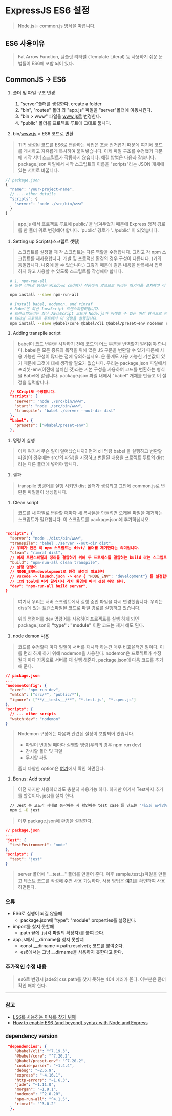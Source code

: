 # ExpressJS ES6 설정

> Node.js는 common.js 방식을 따릅니다.

## ES6 사용이유

> Fat Arrow Function, 템플릿 리터럴 (Template Literal) 등 사용하기 쉬운 문법들이 ES6에 포함 되어 있다.

## CommonJS -> ES6

1. 폴더 및 파일 구조 변경
    1. "server"폴더를 생성한다. create a  folder
    2. "bin", "routes" 폴더 와 "app.js" 파일을 "server"폴더에 이동시킨다.
    3. "bin > www" 파일을 www.js로 변경한다.
    4. "public" 폴더를 프로젝트 루트에 그대로 둡니다.

1. bin/www.js > ES6 코드로 변환

> TIP! 생성된 코드를 ES6로 변환하는 작업은 조금 번거롭기 때문에 여기에 코드를 게시하고 자유롭게 복사하여 붙여넣습니다.
> 이제 파일 구조를 수정했기 때문에 시작 서버 스크립트가 작동하지 않습니다.
> 해결 방법은 다음과 같습니다.
> package.json 파일에서 시작 스크립트의 이름을 "scripts"라는 JSON 개체에 있는 서버로 바꿉니다.

```javascript
// package.json
{
  "name": "your-project-name",
  // ....other details
  "scripts": {
    "server": "node ./src/bin/www"
  }
}
```

> app.js 에서 프로젝트 루트에 public/ 을 남겨두었기 때문에 Express 정적 경로를 한 폴더 위로 변경해야 합니다.
> 'public' 경로가 '../public' 이 되었습니다.

1. Setting up Scripts(스크립트 셋팅)

> 스크립트를 설정할 때 각 스크립트는 다른 역할을 수행합니다.
> 그리고 각 npm 스크립트를 재사용합니다.
> 개발 및 프로덕션 환경의 경우 구성이 다릅니다.
> (거의 동일합니다. 나중에 볼 수 있습니다.) 그렇기 때문에 같은 내용을 반복해서 입력하지 않고 사용할 수 있도록 스크립트를 작성해야 합니다.

```bash
  # 1. npm-run-all
  # 일부 터미널 명령은 Windows cmd에서 작동하지 않으므로 이라는 패키지를 설치해야 이 스크립트가 모든 환경에서 작동합니다.

  npm install --save npm-run-all

  # Install babel, nodemon, and rimraf
  # Babel은 최신 JavaScript 트랜스파일러입니다. 
  # 트랜스파일러는 최신 JavaScript 코드가 Node.js가 이해할 수 있는 이전 형식으로 변환됨을 의미합니다. 
  # 터미널 프로젝트 루트에서 이 명령을 실행합니다.
  npm install --save @babel/core @babel/cli @babel/preset-env nodemon rimraf

```
  
  1. Adding transpile script

  > babel이 코드 변환을 시작하기 전에 코드의 어느 부분을 번역할지 알려줘야 합니다.
  > babel은 모든 종류의 목적을 위해 많은 JS 구문을 변환할 수 있기 때문에 사용 가능한 구성이 많다는 점에 유의하십시오.
  > 운 좋게도 사용 가능한 기본값이 있기 때문에 그것에 대해 생각할 필요가 없습니다.
  > 우리는 package.json 파일에서 프리셋-env(이전에 설치한 것)라는 기본 구성을 사용하여 코드를 변환하는 형식을 Babel에 알립니다.
  > package.json 파일 내에서 "babel" 개체를 만들고 이 설정을 입력합니다.
  
  ```json
    // SCript도 수정합니다.
    "scripts": {
      "server": "node ./src/bin/www",
      "start": "node ./src/bin/www",
      "transpile": "babel ./server --out-dir dist"
    },
    "babel": {
      "presets": ["@babel/preset-env"]
    },
  ```

  1. 명령어 실행

  > 이제 여기서 무슨 일이 일어났습니까?
  > 먼저 cli 명령 babel 을 실행하고 변환할 파일(이 경우에는 src/의 파일)을 지정하고 변환된 내용을 프로젝트 루트의 dist라는 다른 폴더에 넣어야 합니다.
  
  1. 결과
  
  > transpile 명령어를 실행 시키면 dist 폴더가 생성되고 그안에 common.js로 변환된 파일들이 생성됩니다.
  
1. Clean script

> 코드를 새 파일로 변환할 때마다 새 복사본을 만들려면 오래된 파일을 제거하는 스크립트가 필요합니다.
> 이 스크립트를 package.json에 추가하십시오.

```json

"scripts": {
  "server": "node ./dist/bin/www",
  "transpile": "babel ./server --out-dir dist",
  // 우리가 만든 이 npm 스크립트는 dist/ 폴더를 제거한다는 의미입니다.
  "clean": "rimraf dist",
  // 이제 트랜스파일과 정리를 결합하기 위해 두 프로세스를 결합하는 build 라는 스크립트를 추가합니다.
  "build": "npm-run-all clean transpile",
  // 실행 명령어
  // NODE_ENV=development로 환경 설정이 필요한데 
  // vscode -> launch.json -> env { "NODE_ENV": "development"} 를 설정한다.
  // 그외 tool에 따라 달라지니 각자 환경에 따라 셋팅 하면 된다.
  "dev": "npm-run-all build server",
}

```

> 여기서 우리는 서버 스크립트에서 실행 중인 파일을 다시 변경했습니다.
> 우리는 dist/에 있는 트랜스파일된 코드로 파일 경로를 실행하고 있습니다.
>
> 위의 명령어를 dev 명령어를 사용하여 프로젝트를 실행 하게 되면
> package.json의 **"type" : "module"** 이란 코드는 제거 해도 된다.

1. node demon 사용

> 코드를 수정할때 마다 일일이 서버를 재시작 하는건 매우 비효율적인 일이다.
> 이를 편리 하게 하기 위해 nodemon을 사용한다.
> nodemon은 프로젝트가 수정 될때 마다 자동으로 서버를 재 실행 해준다.
> package.json에 다음 코드를 추가 해 준다.

```json
// package.json
...
"nodemonConfig": { 
  "exec": "npm run dev",
  "watch": ["src/*", "public/*"],
  "ignore": ["**/__tests__/**", "*.test.js", "*.spec.js"]
},
"scripts": { 
  // ... other scripts
  "watch:dev": "nodemon"
}
```

> Nodemon 구성에는 다음과 관련된 설정이 포함되어 있습니다.
>
> * 파일이 변경될 때마다 실행할 명령(우리의 경우 npm run dev)
> * 감시할 폴더 및 파일
> * 무시할 파일
>
> 좀더 다양한 option은 [여기](https://github.com/remy/nodemon#config-files)에서 확인 하면된다.

1. Bonus: Add tests!

> 이전 까지만 사용하더라도 충분히 사용가능 하다.
> 하지만 여기서 Test까지 추가를 할것이다.
> jest를 설치 한다.

```bash
  // Jest 는 코드가 제대로 동작하는 지 확인하는 test case 를 만드는 '테스팅 프레임워크' 입니다.
  npm i -D jest
```

> 이후 package.json에 환경을 설정한다.

```json
// package.json
...
"jest": { 
  "testEnvironment": "node"
},
"scripts": {
  "test": "jest"
}
```

> server 폴더에 "\_\_test\_\_" 폴더를 만들어 준다.
> 이후 sample.test.js파일을 만들고 테스트 코드를 작성해 주면 사용 가능하다.
> 사용 방법은 [여기](https://jestjs.io/docs/getting-started)를 확인하여 사용 하면된다.

### 오류

* ES6로 실행이 되질 않을때
  * package.json에 "type": "module" properties를 설정한다.
* import를 찾지 못할때
  * path 끝에 .js(각 파일의 확장자)를 붙여 준다.
* app.js에서 __dirname을 찾지 못할떄
  * const __dirname = path.resolve(); 코드를 붙여준다.
  * es6에서는 그냥 __dirname을 사용하지 못한다고 한다.

### 추가적인 수정 내용

> es6로 변경시 jade의 css path를 찾지 못하는 404 에러가 뜬다.
> 이부분은 좀더 확인 해야 한다.
---

### 참고

* [ES6를 사용하는 이유를 찾기 위해](https://velog.io/@hang_kem_0531/About-ES6)
* [How to enable ES6 (and beyond) syntax with Node and Express](https://www.freecodecamp.org/news/how-to-enable-es6-and-beyond-syntax-with-node-and-express-68d3e11fe1ab/)

### dependency version

```json
 "dependencies": {
    "@babel/cli": "^7.19.3",
    "@babel/core": "^7.20.2",
    "@babel/preset-env": "^7.20.2",
    "cookie-parser": "~1.4.4",
    "debug": "~2.6.9",
    "express": "~4.16.1",
    "http-errors": "~1.6.3",
    "jade": "~1.11.0",
    "morgan": "~1.9.1",
    "nodemon": "^2.0.20",
    "npm-run-all": "^4.1.5",
    "rimraf": "^3.0.2"
  },
```
